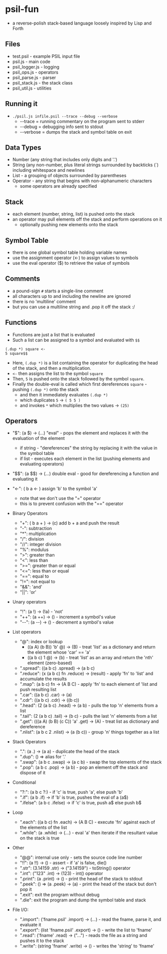 # psil-fun
- a reverse-polish stack-based language loosely inspired by Lisp and Forth

## Files
- test.psil - example PSIL input file
- psil.js - main code
- psil_logger.js - logging 
- psil_ops.js - operators
- psil_parse.js - parser
- psil_stack.js - the stack class
- psil_util.js - utilities

## Running it
- `./psil.js infile.psil --trace --debug --verbose`
    - --trace = running commentary on the program sent to stderr
    - --debug = debugging info sent to stdout
    - --verbose = dumps the stack and symbol table on exit

## Data Types
- Number (any string that includes only digits and '.')
- String (any non-number, plus literal strings surrounded by backticks (\`) including whitespace and newlines
- List - a grouping of objects surrounded by parentheses
- Operator - any string that begins with non-alphanumeric characters
    - some operators are already specified

## Stack
- each element (number, string, list) is pushed onto the stack
- an operator may pull elements off the stack and perform operations on it
    - optionally pushing new elements onto the stack

## Symbol Table
- there is one global symbol table holding variable names
- use the assignment operator (<-) to assign values to symbols
- use the eval operator (\$) to retrieve the value of symbols

## Comments
- a pound-sign `#` starts a single-line comment
- all characters up to and including the newline are ignored
- there is no 'multiline' comment
- but you can use a multiline string and .pop it off the stack :/
## Functions
- Functions are just a list that is evaluated
- Such a list can be assigned to a symbol and evaluated with `$$`
```
(.dup *) square <-
5 square$$
```
- Here, `(.dup *)` is a list containing the operator for duplicating the head of the stack, and then a multiplication.
- `<-` then assigns the list to the symbol `square`
- Then, `5` is pushed onto the stack followed by the symbol `square`. 
- Finally the double-eval is called which first dereferences `square` - pushing `(.dup *)` onto the stack
    - and then it immediately evaluates `(.dup *)`
    - which duplicates `5` -> `( 5 5 )`
    - and invokes `*` which multiplies the two values -> `(25)`

## Operators
- "\$":  (a \$) -> (...) "eval" - pops the element and replaces it with the evaluation of the element
    - if string - "dereferences" the string by replacing it with the value in the symbol table
    - if list - executes each element in the list (pushing elements and evaluating operators)
- "\$\$": (a \$\$) -> (...) double eval - good for dereferencing a function and evaluating it
- "<-": ( b a <- ) assign 'b' to the symbol 'a'
    - note that we don't use the "=" operator
    - this is to prevent confusion with the "==" operator

- Binary Operators
    - "+": ( b a + ) -> (c) add b + a and push the result
    - "-": subtraction
    - "*": multiplication
    - "/": division
    - "//": integer division
    - "%": modulus
    - ">": greater than
    - "<": less than
    - ">=": greater than or equal
    - "<=": less than or equal
    - "==": equal to
    - "!=": not equal to
    - "&&": 'and'
    - "||": 'or' 

- Unary operators
    - "!": (a !) -> (!a) - 'not'
    - "++": (a ++) -> () - increment a symbol's value
    - "--": (a --) -> () - decrement a symbol's value

- List operators
    - "@": index or lookup
        - ((a A) (b B)) 'b' @) -> (B) - treat 'list' as a dictionary and return the element whose 'car' == 'a'
        - ((a b c) 1 @) -> (b) - treat 'list' as an array and return the 'nth' element (zero-based)
    - ".spread": ((a b c) .spread) -> (a b c) 
    - ".reduce": (x (a b c) fn .reduce) -> (result) - apply 'fn' to 'list' and accumulate the results
    - ".map": (a b c) fn -> (A B C) - apply 'fn' to each element of 'list and push resulting list
    - ".car": ((a b c) .car) -> (a)
    - ".cdr": ((a b c) .cdr) -> ((b c))
    - ".head": (2 (a b c) .head) -> (a b) - pulls the top 'n' elements from a list
    - ".tail": (2 (a b c) .tail) -> (b c) - pulls the last 'n' elements from a list
    - ".get": (((a A) (b B) (c C)) 'a' .get) -> (A) - treat list as dictionary and dereference
    - ".nlist": (a b c 2 .nlist) -> (a (b c)) - group 'n' things together as a list

- Stack Operators
    - ".": (a .) -> (a a) - duplicate the head of the stack
    - ".dup": () => alias for '.'
    - ".swap": (a b c .swap) -> (a c b) - swap the top elements of the stack
    - ".pop": (a b c .pop) -> (a b) - pop an element off the stack and dispose of it

- Conditional
    - "?:": (a b c ?:) - if 'c' is true, push 'a', else push 'b'
    - ".if": (a b .if) -> if 'b' is true, pushes the eval of a (a\$)
    - ".ifelse": (a b c .ifelse) -> if 'c' is true, push a\$ else push b\$

- Loop
    - ".each": ((a b c) fn .each) -> (A B C) - execute 'fn' against each of the elements of the list
    - ".while": (a .while) -> (...) - eval 'a' then iterate if the resultant value on the stack is true

- Other
    - "@@": internal use only - sets the source code line number
    - "!!": (a !!) -> () - assert - if 'a' is false, die()
    - ".str": (3.14159 .str) -> ("3.14159") - toString() operator
    - ".int": ("123" .int) -> (123) - int() operator
    - ".print": (a .print) -> () - print the head of the stack to stdout
    - ".peek": () => (a .peek) -> (a) - print the head of the stack but don't pop it
    - ".exit": exit the program without debug
    - ".die": exit the program and dump the symbol table and stack

- File I/O:
    - ".import": ('fname.psil' .import) -> (...) - read the fname, parse it, and evaluate it
    - ".export": (list 'fname.psil' .export) -> () - write the list to 'fname'
    - ".read": ('fname' .read) -> ("...") - reads the file as a string and pushes it to the stack
    - ".write": (string 'fname' .write) -> () - writes the 'string' to 'fname'

